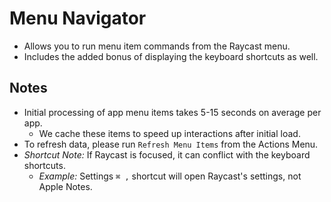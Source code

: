 # Menu Navigator

- Allows you to run menu item commands from the Raycast menu.
- Includes the added bonus of displaying the keyboard shortcuts as well.

## Notes

- Initial processing of app menu items takes 5-15 seconds on average per app.
  - We cache these items to speed up interactions after initial load.
- To refresh data, please run `Refresh Menu Items` from the Actions Menu.
- _Shortcut Note:_ If Raycast is focused, it can conflict with the keyboard shortcuts.
  - _Example:_ Settings `⌘ ,` shortcut will open Raycast's settings, not Apple Notes.
